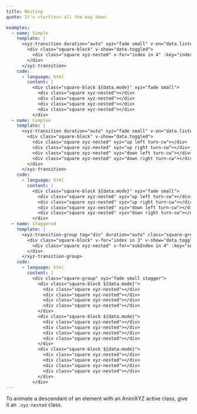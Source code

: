 ```yaml
---
title: Nesting
quote: It's <turtles> all the way down.

examples:
  - name: Simple
    template: |
      <xyz-transition duration="auto" xyz="fade small" v-on="data.listeners">
        <div class="square-block" v-show="data.toggled">
          <div class="square xyz-nested" v-for="index in 4" :key="index"></div>
        </div>
      </xyz-transition>
    code:
      - language: html
        content: |
          <div class="square-block ${data.mode}" xyz="fade small">
            <div class="square xyz-nested"></div>
            <div class="square xyz-nested"></div>
            <div class="square xyz-nested"></div>
            <div class="square xyz-nested"></div>
          </div>
  - name: Complex
    template: |
      <xyz-transition duration="auto" xyz="fade small" v-on="data.listeners">
        <div class="square-block" v-show="data.toggled">
          <div class="square xyz-nested" xyz="up left turn-cw"></div>
          <div class="square xyz-nested" xyz="up right turn-cw"></div>
          <div class="square xyz-nested" xyz="down left turn-cw"></div>
          <div class="square xyz-nested" xyz="down right turn-cw"></div>
        </div>
      </xyz-transition>
    code:
      - language: html
        content: |
          <div class="square-block ${data.mode}" xyz="fade small">
            <div class="square xyz-nested" xyz="up left turn-cw"></div>
            <div class="square xyz-nested" xyz="up right turn-cw"></div>
            <div class="square xyz-nested" xyz="down left turn-cw"></div>
            <div class="square xyz-nested" xyz="down right turn-cw"></div>
          </div>
  - name: Staggered
    template: |
      <xyz-transition-group tag="div" duration="auto" class="square-group" xyz="fade small stagger" v-on="data.listeners">
        <div class="square-block" v-for="index in 3" v-show="data.toggled" :key="index">
          <div class="square xyz-nested" v-for="subIndex in 4" :key="subIndex"></div>
        </div>
      </xyz-transition-group>
    code:
      - language: html
        content: |
          <div class="square-group" xyz="fade small stagger">
            <div class="square-block ${data.mode}">
              <div class="square xyz-nested"></div>
              <div class="square xyz-nested"></div>
              <div class="square xyz-nested"></div>
              <div class="square xyz-nested"></div>
            </div>
            <div class="square-block ${data.mode}">
              <div class="square xyz-nested"></div>
              <div class="square xyz-nested"></div>
              <div class="square xyz-nested"></div>
              <div class="square xyz-nested"></div>
            </div>
            <div class="square-block ${data.mode}">
              <div class="square xyz-nested"></div>
              <div class="square xyz-nested"></div>
              <div class="square xyz-nested"></div>
              <div class="square xyz-nested"></div>
            </div>
          </div>
---
```


To animate a descendant of an element with an AnimXYZ active class, give it an `.xyz-nested` class.